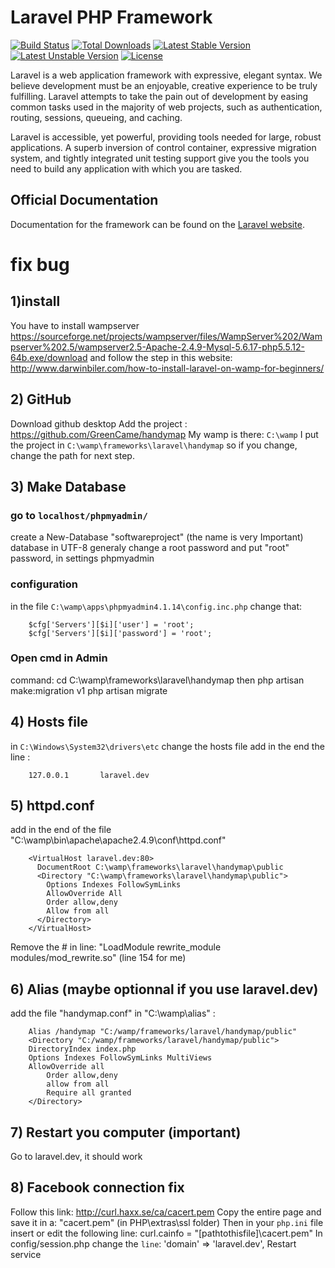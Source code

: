 # Laravel PHP Framework

[![Build Status](https://travis-ci.org/laravel/framework.svg)](https://travis-ci.org/laravel/framework)
[![Total Downloads](https://poser.pugx.org/laravel/framework/d/total.svg)](https://packagist.org/packages/laravel/framework)
[![Latest Stable Version](https://poser.pugx.org/laravel/framework/v/stable.svg)](https://packagist.org/packages/laravel/framework)
[![Latest Unstable Version](https://poser.pugx.org/laravel/framework/v/unstable.svg)](https://packagist.org/packages/laravel/framework)
[![License](https://poser.pugx.org/laravel/framework/license.svg)](https://packagist.org/packages/laravel/framework)

Laravel is a web application framework with expressive, elegant syntax. We believe development must be an enjoyable, creative experience to be truly fulfilling. Laravel attempts to take the pain out of development by easing common tasks used in the majority of web projects, such as authentication, routing, sessions, queueing, and caching.

Laravel is accessible, yet powerful, providing tools needed for large, robust applications. A superb inversion of control container, expressive migration system, and tightly integrated unit testing support give you the tools you need to build any application with which you are tasked.

## Official Documentation

Documentation for the framework can be found on the [Laravel website](http://laravel.com/docs).

# fix bug

## 1)install
You have to install wampserver
     https://sourceforge.net/projects/wampserver/files/WampServer%202/Wampserver%202.5/wampserver2.5-Apache-2.4.9-Mysql-5.6.17-php5.5.12-64b.exe/download
and follow the step in this website:
     http://www.darwinbiler.com/how-to-install-laravel-on-wamp-for-beginners/



## 2) GitHub
Download github desktop
Add the project :
    https://github.com/GreenCame/handymap
My wamp is there: `C:\wamp`
I put the project in `C:\wamp\frameworks\laravel\handymap` so if you change, change the path for next step.



## 3) Make Database
### go to `localhost/phpmyadmin/`
create a New-Database "softwareproject" (the name is very Important) database in UTF-8 generaly
change a root password and put "root" password, in settings phpmyadmin

### configuration
in the file `C:\wamp\apps\phpmyadmin4.1.14\config.inc.php` change that:

        $cfg['Servers'][$i]['user'] = 'root';
        $cfg['Servers'][$i]['password'] = 'root';

### Open cmd in Admin
command:
    cd C:\wamp\frameworks\laravel\handymap
then
    php artisan make:migration v1
    php artisan migrate



## 4) Hosts file
in `C:\Windows\System32\drivers\etc` change the hosts file
add in the end the line :

        127.0.0.1       laravel.dev



## 5) httpd.conf
add in the end of the file "C:\wamp\bin\apache\apache2.4.9\conf\httpd.conf"

        <VirtualHost laravel.dev:80>
          DocumentRoot C:\wamp\frameworks\laravel\handymap\public
          <Directory "C:\wamp\frameworks\laravel\handymap\public">
            Options Indexes FollowSymLinks
            AllowOverride All
            Order allow,deny
            Allow from all
          </Directory>
        </VirtualHost>

Remove the # in line:      "LoadModule rewrite_module modules/mod_rewrite.so"     (line 154 for me)



## 6) Alias (maybe optionnal if you use laravel.dev)
add the file "handymap.conf" in "C:\wamp\alias\" :

        Alias /handymap "C:/wamp/frameworks/laravel/handymap/public"
        <Directory "C:/wamp/frameworks/laravel/handymap/public">
        DirectoryIndex index.php
        Options Indexes FollowSymLinks MultiViews
        AllowOverride all
            Order allow,deny
            allow from all
            Require all granted
        </Directory>



## 7) Restart you computer (important)
Go to laravel.dev, it should work

## 8) Facebook connection fix
Follow this link:
    http://curl.haxx.se/ca/cacert.pem
Copy the entire page and save it in a: "cacert.pem" (in PHP\extras\ssl folder)
Then in your `php.ini` file insert or edit the following line: curl.cainfo = "[pathtothisfile]\cacert.pem"
In config/session.php change the `line`: 'domain' => 'laravel.dev',
Restart service